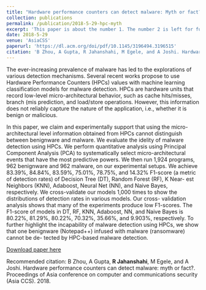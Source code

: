 ```yaml
---
title: "Hardware performance counters can detect malware: Myth or fact?"
collection: publications
permalink: /publication/2018-5-29-hpc-myth
excerpt: 'This paper is about the number 1. The number 2 is left for future work.'
date: 2018-5-29
venue: 'AsiaCSS'
paperurl: 'https://dl.acm.org/doi/pdf/10.1145/3196494.3196515'
citation: 'B Zhou, A Gupta, R Jahanshahi, M Egele, and A Joshi. Hardware performance counters can detect malware: myth or fact?. Proceedings of Asia conference on computer and communications security (Asia CCS). 2018'
---
```

The ever-increasing prevalence of malware has led to the explorations of various detection mechanisms. Several recent works propose to use Hardware Performance Counters (HPCs) values with machine learning classification models for malware detection. HPCs are hardware units that record low-level micro-architectural behavior, such as cache hits/misses, branch (mis prediction, and load/store operations. However, this information does not reliably capture the nature of the application, i.e., whether it is benign or malicious.

In this paper, we claim and experimentally support that using the micro-architectural level information obtained from HPCs cannot distinguish between benignware and malware. We evaluate the idelity of malware detection using HPCs. We perform quantitative analysis using Principal Component Analysis (PCA) to systematically select micro-architectural events that have the most predictive powers. We then run 1,924 programs, 962 benignware and 962 malware, on our experimental setups. We achieve 83.39%, 84.84%, 83.59%, 75.01%, 78.75%, and 14.32% F1-score (a metric of detection rates) of Decision Tree (DT), Random Forest (RF), K Near- est Neighbors (KNN), Adaboost, Neural Net (NN), and Naive Bayes, respectively. We cross-validate our models 1,000 times to show the distributions of detection rates in various models. Our cross- validation analysis shows that many of the experiments produce low F1-scores. The F1-score of models in DT, RF, KNN, Adaboost, NN, and Naive Bayes is 80.22%, 81.29%, 80.22%, 70.32%, 35.66%, and 9.903%, respectively. To further highlight the incapability of malware detection using HPCs, we show that one benignware (Notepad++) infused with malware (ransomware) cannot be de- tected by HPC-based malware detection.

[Download paper here](https://dl.acm.org/doi/pdf/10.1145/3196494.3196515)

Recommended citation: B Zhou, A Gupta, **R Jahanshahi**, M Egele, and A Joshi. Hardware performance counters can detect malware: myth or fact?. Proceedings of Asia conference on computer and communications security (Asia CCS). 2018.
